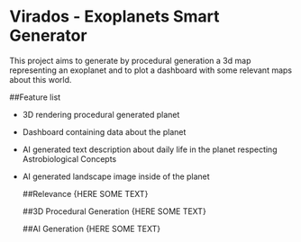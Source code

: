 # Virados - Exoplanets Smart Generator
This project aims to generate by procedural generation a 3d map representing an exoplanet and to plot a dashboard with some relevant maps about this world.

##Feature list 
- 3D rendering procedural generated planet
- Dashboard containing data about the planet
- AI generated text description about daily life in the planet respecting Astrobiological Concepts
- AI generated landscape image inside of the planet

  ##Relevance
  {HERE SOME TEXT}

  ##3D Procedural Generation
  {HERE SOME TEXT}

  ##AI Generation
  {HERE SOME TEXT}

  
  
